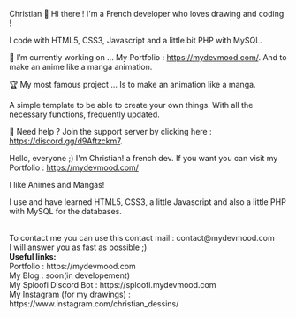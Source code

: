 Christian 🎨
Hi there ! I'm a French developer who loves drawing and coding !

I code with HTML5, CSS3, Javascript and a little bit PHP with MySQL.

🔭 I’m currently working on ...
My Portfolio : https://mydevmood.com/. And to make an anime like a manga animation.

🏆 My most famous project ...
Is to make an animation like a manga.

A simple template to be able to create your own things. With all the necessary functions, frequently updated.

🏓 Need help ?
Join the support server by clicking here : https://discord.gg/d9Aftzckm7.


Hello, everyone ;)
I'm Christian! a french dev.
If you want you can visit my Portfolio : https://mydevmood.com/
 
 I like Animes and Mangas!
 
 I use and have learned HTML5, CSS3, a little Javascript and also a little PHP with MySQL for the databases.
 
 <br>
 To contact me you can use this contact mail : contact@mydevmood.com<br>
 I will answer you as fast as possible ;)
 <br>
 <b>Useful links:</b><br>
 Portfolio : https://mydevmood.com<br>
 My Blog : soon(in developement)<br>
 My Sploofi Discord Bot : https://sploofi.mydevmood.com<br>
 My Instagram (for my drawings) : https://www.instagram.com/christian_dessins/<br>
